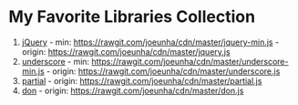 # My Favorite Libraries Collection
  01. [jQuery](http://jquery.com/)
    - min: https://rawgit.com/joeunha/cdn/master/jquery-min.js
    - origin: https://rawgit.com/joeunha/cdn/master/jquery.js
  02. [underscore](http://underscorejs.org/)
    - min: https://rawgit.com/joeunha/cdn/master/underscore-min.js
    - origin: https://rawgit.com/joeunha/cdn/master/underscore.js
  03. [partial](https://marpple.github.io/partial-docs/)
    - origin: https://rawgit.com/joeunha/cdn/master/partial.js
  04. [don]()
    - origin: https://rawgit.com/joeunha/cdn/master/don.js